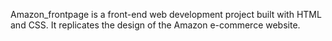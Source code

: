Amazon_frontpage is a front-end web development project built with HTML and CSS. It replicates the design of the Amazon e-commerce website.
